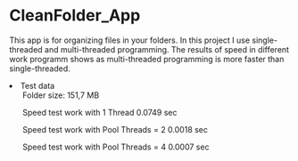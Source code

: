<h1>CleanFolder_App</h1>
<p>
This app is for organizing files in your folders.
In this project I use single-threaded and multi-threaded programming.
The results of speed in different work programm shows as multi-threaded programming is more faster than single-threaded.
</p>
<li>Test data
    <ul>Folder size: 151,7 MB</ul>
    <ul>Speed test work with 1 Thread 0.0749 sec</ul>
    <ul>Speed test work with Pool Threads = 2 0.0018 sec</ul>
    <ul>Speed test work with Pool Threads = 4 0.0007 sec</ul>
</li>
